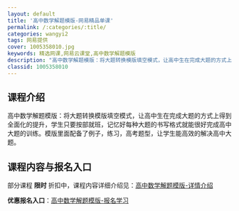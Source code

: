 ```yaml
---
layout: default
title: '高中数学解题模版-网易精品单课'
permalink: /:categories/:title/
categories: wangyi2
tags: 网易提供
cover: 1005358010.jpg
keywords: 精选网课,网易云课堂,高中数学解题模版
description: "高中数学解题模版：将大题转换模版填空模式，让高中生在完成大题的方式上得到全面化的提升，学生只要按部就班，记忆好每种大题的书写格式就能很好完成高中大题的训练。模版里面配备了例子，练习，高考题型"
classid: 1005358010
---
```


## 课程介绍

高中数学解题模版：将大题转换模版填空模式，让高中生在完成大题的方式上得到全面化的提升，学生只要按部就班，记忆好每种大题的书写格式就能很好完成高中大题的训练。模版里面配备了例子，练习，高考题型，让学生能高效的解决高中大题。

## 课程内容与报名入口

部分课程 **限时** 折扣中，课程内容详细介绍见：[高中数学解题模版-详情介绍](https://study.163.com/course/introduction/1005358010.htm?share=1&shareId=1025206652&utm_campaign=share&utm_medium=iphoneShare&utm_source=&utm_u=1025206652)

**优惠报名入口**：[高中数学解题模版-报名学习](https://study.163.com/course/introduction/1005358010.htm?share=1&shareId=1025206652&utm_campaign=share&utm_medium=iphoneShare&utm_source=&utm_u=1025206652)

